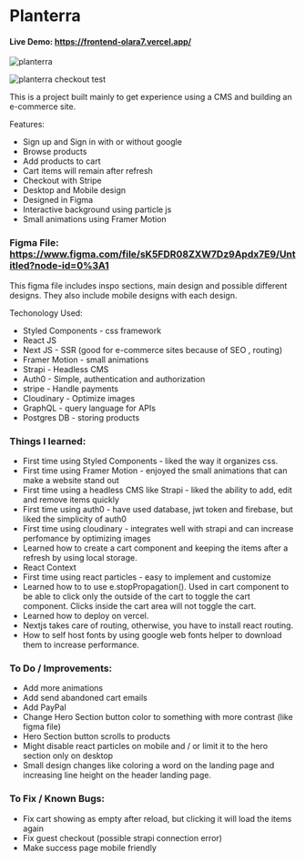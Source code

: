 # Planterra
#### Live Demo: https://frontend-olara7.vercel.app/

![planterra](https://user-images.githubusercontent.com/54912970/184286507-d90eae3b-ea77-40aa-8304-1a7b9da3bfde.PNG)

![planterra checkout test](https://user-images.githubusercontent.com/54912970/184292395-54ed6586-e7cb-4982-b4c0-56067a5af089.PNG)


This is a project built mainly to get experience using a CMS and building an e-commerce site.

Features:
- Sign up and Sign in with or without google
- Browse products
- Add products to cart
- Cart items will remain after refresh
- Checkout with Stripe
- Desktop and Mobile design
- Designed in Figma
- Interactive background using particle js
- Small animations using Framer Motion

### Figma File: https://www.figma.com/file/sK5FDR08ZXW7Dz9Apdx7E9/Untitled?node-id=0%3A1

This figma file includes inspo sections, main design and possible different designs. 
They also include mobile designs with each design.

Techonology Used:
- Styled Components - css framework
- React JS
- Next JS - SSR (good for e-commerce sites because of SEO , routing)
- Framer Motion - small animations
- Strapi - Headless CMS
- Auth0 - Simple, authentication and authorization
- stripe - Handle payments
- Cloudinary - Optimize images
- GraphQL - query language for APIs
- Postgres DB - storing products

### Things I learned:
- First time using Styled Components - liked the way it organizes css.
- First time using Framer Motion - enjoyed the small animations that can make a website stand out
- First time using a headless CMS like Strapi - liked the ability to add, edit and remove items quickly
- First time using auth0 - have used database, jwt token and firebase, but liked the simplicity of auth0
- First time using cloudinary - integrates well with strapi and can increase perfomance by optimizing images
- Learned how to create a cart component and keeping the items after a refresh by using local storage.
- React Context
- First time using react particles - easy to implement and customize
- Learned how to to use e.stopPropagation(). Used in cart component to be able to click only the outside of the cart to toggle the cart component. Clicks inside the cart area will not toggle the cart.
- Learned how to deploy on vercel.
- Nextjs takes care of routing, otherwise, you have to install react routing.
- How to self host fonts by using google web fonts helper to download them to increase performance.

### To Do / Improvements:
- Add more animations
- Add send abandoned cart emails
- Add PayPal
- Change Hero Section button color to something with more contrast (like figma file)
- Hero Section button scrolls to products
- Might disable react particles on mobile and / or limit it to the hero section only on desktop
- Small design changes like coloring a word on the landing page and increasing line height on the header landing page.

### To Fix / Known Bugs:
- Fix cart showing as empty after reload, but clicking it will load the items again
- Fix guest checkout (possible strapi connection error)
- Make success page mobile friendly
